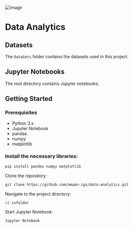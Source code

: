 ![image](https://github.com/user-attachments/assets/0616e064-057b-4f26-a1e9-ce8cfda2147d)
# Data Analytics

## Datasets

The `DataSets` folder contains the datasets used in this project.

## Jupyter Notebooks

The root directory contains Jupyter notebooks.

## Getting Started

### Prerequisites

- Python 3.x
- Jupyter Notebook
- pandas
- numpy
- matplotlib

### Install the necessary libraries:

```sh
pip install pandas numpy matplotlib
```

Clone the repository:
```sh
git clone https://github.com/amaan-igs/data-analytics.git
```

Navigate to the project directory:
```sh
cd infolder
```

Start Jupyter Notebook:
```sh
Jupyter Notebook
```
